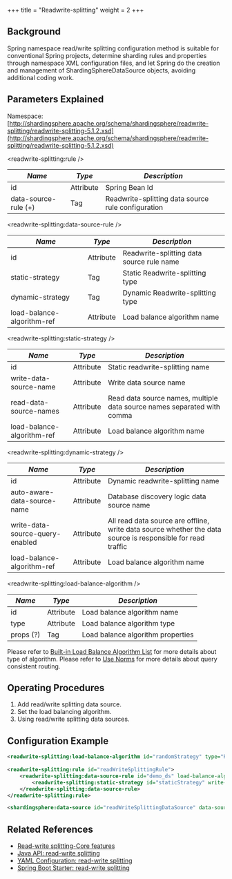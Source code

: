 +++
title = "Readwrite-splitting"
weight = 2
+++

## Background
Spring namespace read/write splitting configuration method is suitable for conventional Spring projects, determine sharding rules and properties through namespace XML configuration files, and let Spring do the creation and management of ShardingSphereDataSource objects, avoiding additional coding work.

## Parameters Explained
Namespace: [http://shardingsphere.apache.org/schema/shardingsphere/readwrite-splitting/readwrite-splitting-5.1.2.xsd](http://shardingsphere.apache.org/schema/shardingsphere/readwrite-splitting/readwrite-splitting-5.1.2.xsd)

\<readwrite-splitting:rule />

| *Name*               | *Type*    | *Description*                                |
| -------------------- | --------- | -------------------------------------------- |
| id                   | Attribute | Spring Bean Id                               |
| data-source-rule (+) | Tag       | Readwrite-splitting data source rule configuration |

\<readwrite-splitting:data-source-rule />

| *Name*                     | *Type*     | *Description*                                                           |
| -------------------------- | ---------- | ----------------------------------------------------------------------- |
| id                         | Attribute  | Readwrite-splitting data source rule name                               |
| static-strategy            | Tag        | Static Readwrite-splitting type                                         |
| dynamic-strategy           | Tag        | Dynamic Readwrite-splitting type                                        |
| load-balance-algorithm-ref | Attribute  | Load balance algorithm name                                             |


\<readwrite-splitting:static-strategy />

| *Name*                     | *Type* | *Description*                                                          |
| -------------------------- | ----- | ----------------------------------------------------------------------- |
| id                         | Attribute  | Static readwrite-splitting name                                          |
| write-data-source-name     | Attribute  | Write data source name                                                   |
| read-data-source-names     | Attribute  | Read data source names, multiple data source names separated with comma  |
| load-balance-algorithm-ref | Attribute  | Load balance algorithm name                                              |

\<readwrite-splitting:dynamic-strategy />

| *Name*                           | *Type*     | *Description*                                                                                               |
| -------------------------------- | ---------- | ----------------------------------------------------------------------------------------------------------- |
| id                               | Attribute  | Dynamic readwrite-splitting name                                                                            |
| auto-aware-data-source-name      | Attribute  | Database discovery logic data source name                                                                   |
| write-data-source-query-enabled  | Attribute  | All read data source are offline, write data source whether the data source is responsible for read traffic |
| load-balance-algorithm-ref       | Attribute  | Load balance algorithm name                                                                                 |

\<readwrite-splitting:load-balance-algorithm />

| *Name*    | *Type*     | *Description*                     |
| --------- | ---------- | --------------------------------- |
| id        | Attribute  | Load balance algorithm name       |
| type      | Attribute  | Load balance algorithm type       |
| props (?) | Tag        | Load balance algorithm properties |

Please refer to [Built-in Load Balance Algorithm List](/en/user-manual/shardingsphere-jdbc/builtin-algorithm/load-balance) for more details about type of algorithm.
Please refer to [Use Norms](/en/features/readwrite-splitting/use-norms) for more details about query consistent routing.

## Operating Procedures
1. Add read/write splitting data source.
2. Set the load balancing algorithm.
3. Using read/write splitting data sources.

## Configuration Example
```xml
<readwrite-splitting:load-balance-algorithm id="randomStrategy" type="RANDOM" />
    
<readwrite-splitting:rule id="readWriteSplittingRule">
    <readwrite-splitting:data-source-rule id="demo_ds" load-balance-algorithm-ref="randomStrategy">
        <readwrite-splitting:static-strategy id="staticStrategy" write-data-source-name="demo_write_ds" read-data-source-names="demo_read_ds_0, demo_read_ds_1"/>
    </readwrite-splitting:data-source-rule>
</readwrite-splitting:rule>

<shardingsphere:data-source id="readWriteSplittingDataSource" data-source-names="demo_write_ds, demo_read_ds_0, demo_read_ds_1" rule-refs="readWriteSplittingRule" />
```

## Related References
- [Read-write splitting-Core features](/en/features/readwrite-splitting/)
- [Java API: read-write splitting](/en/user-manual/shardingsphere-jdbc/java-api/rules/readwrite-splitting/)
- [YAML Configuration: read-write splitting](/en/user-manual/shardingsphere-jdbc/yaml-config/rules/readwrite-splitting/)
- [Spring Boot Starter: read-write splitting](/en/user-manual/shardingsphere-jdbc/spring-boot-starter/rules/readwrite-splitting/)
